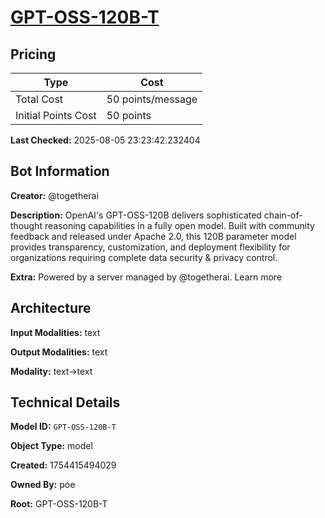 # [GPT-OSS-120B-T](https://poe.com/GPT-OSS-120B-T)

## Pricing

| Type | Cost |
|------|------|
| Total Cost | 50 points/message |
| Initial Points Cost | 50 points |

**Last Checked:** 2025-08-05 23:23:42.232404


## Bot Information

**Creator:** @togetherai

**Description:** OpenAI's GPT-OSS-120B delivers sophisticated chain-of-thought reasoning capabilities in a fully open model. Built with community feedback and released under Apache 2.0, this 120B parameter model provides transparency, customization, and deployment flexibility for organizations requiring complete data security & privacy control.

**Extra:** Powered by a server managed by @togetherai. Learn more


## Architecture

**Input Modalities:** text

**Output Modalities:** text

**Modality:** text->text


## Technical Details

**Model ID:** `GPT-OSS-120B-T`

**Object Type:** model

**Created:** 1754415494029

**Owned By:** poe

**Root:** GPT-OSS-120B-T
